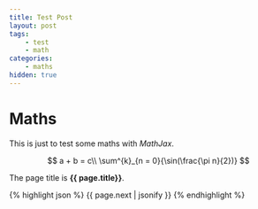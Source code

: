 ```yaml
---
title: Test Post
layout: post
tags:
    - test
    - math
categories:
    - maths
hidden: true
---
```


# Maths

This is just to test some maths with *MathJax*.

$$
a + b = c\\
\sum^{k}_{n = 0}{\sin(\frac{\pi n}{2})}
$$

The page title is **{{ page.title}}**.

{% highlight json %}
{{ page.next | jsonify }}
{% endhighlight %}

<i class="fa fa-rocket" aria-hidden="true"></i>
